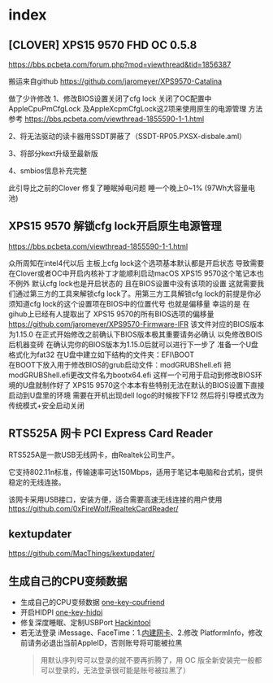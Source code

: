 # index

## [CLOVER] XPS15 9570 FHD OC 0.5.8

https://bbs.pcbeta.com/forum.php?mod=viewthread&tid=1856387

搬运来自github
https://github.com/jaromeyer/XPS9570-Catalina

做了少许修改
1、修改BIOS设置关闭了cfg lock 关闭了OC配置中AppleCpuPmCfgLock 及AppleXcpmCfgLock这2项来使用原生的电源管理
方法参考 https://bbs.pcbeta.com/viewthread-1855590-1-1.html

2、将无法驱动的读卡器用SSDT屏蔽了（SSDT-RP05.PXSX-disbale.aml）

3、将部分kext升级至最新版

4、smbios信息补充完整

此引导比之前的Clover 修复了睡眠掉电问题 睡一个晚上0~1% (97Wh大容量电池)

## XPS15 9570 解锁cfg lock开启原生电源管理 
https://bbs.pcbeta.com/viewthread-1855590-1-1.html

众所周知在intel4代以后 主板上cfg lock这个选项基本默认都是开启状态 导致需要在Clover或者OC中开启内核补丁才能顺利启动macOS XPS15 9570这个笔记本也不例外 默认cfg lock也是开启状态的 且在BIOS设置中没有该项的设置 这就需要我们通过第三方的工具来解锁cfg lock了。用第三方工具解锁cfg lock的前提是你必须知道cfg lock的这个设置项在BIOS中的位置代号 也就是偏移量
幸运的是 在gihub上已经有人提取出了 XPS15 9570的所有BIOS选项的偏移量
https://github.com/jaromeyer/XPS9570-Firmware-IFR
该文件对应的BIOS版本为1.15.0
在正式开始修改之前确认下BIOS版本极其重要请务必确认 以免修改BOIS后机器变砖
在确认完你的BIOS版本为1.15.0后就可以进行下一步了
准备一个U盘格式化为fat32 在U盘中建立如下结构的文件夹：EFI\BOOT\
在BOOT下放入用于修改BIOS的grub启动文件：modGRUBShell.efi
把modGRUBShell.efi更改文件名为bootx64.efi
这样一个可用于启动到修改BIOS环境的U盘就制作好了
XPS15 9570这个本本有些特别无法在默认的BIOS设置下直接启动到U盘里的环境
需要在开机出现dell logo的时候按下F12 然后将引导模式改为传统模式+安全启动关闭

## ‌RTS525A 网卡 PCI Express Card Reader
‌RTS525A是一款USB无线网卡，由Realtek公司生产‌。

它支持802.11n标准，传输速率可达150Mbps，适用于笔记本电脑和台式机，提供稳定的无线连接。

该网卡采用USB接口，安装方便，适合需要高速无线连接的用户使用‌
https://github.com/0xFireWolf/RealtekCardReader/
## kextupdater
https://github.com/MacThings/kextupdater/

## 生成自己的CPU变频数据
- 生成自己的CPU变频数据 [one-key-cpufriend](https://github.com/stevezhengshiqi/one-key-cpufriend)
- 开启HIDPI [one-key-hidpi](https://github.com/xzhih/one-key-hidpi)
- 修复深度睡眠、定制USBPort [Hackintool](https://github.com/headkaze/Hackintool/releases)
- 若无法登录 iMessage、FaceTime：1.[内建网卡](https://github.com/daliansky/OC-little/tree/master/13-%E4%BB%BF%E5%86%92%E4%BB%A5%E5%A4%AA%E7%BD%91%E5%92%8C%E9%87%8D%E7%BD%AE%E4%BB%A5%E5%A4%AA%E7%BD%91BSD%20Name)、2.修改 PlatformInfo，修改前请务必退出当前AppleID，否则账号将可能被拉黑
  > 用默认序列号可以登录的就不要再折腾了，用 OC 版全新安装完一般都可以登录的，无法登录很可能是账号被拉黑了）
    
